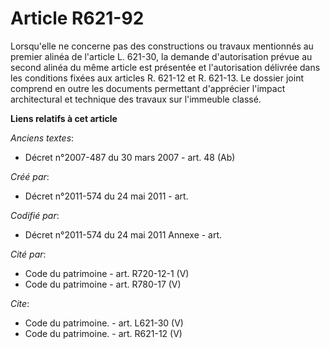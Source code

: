 # Article R621-92

Lorsqu'elle ne concerne pas des constructions ou travaux mentionnés au premier alinéa de l'article L. 621-30, la demande
d'autorisation prévue au second alinéa du même article est présentée et l'autorisation délivrée dans les conditions fixées
aux articles R. 621-12 et R. 621-13. Le dossier joint comprend en outre les documents permettant d'apprécier l'impact
architectural et technique des travaux sur l'immeuble classé.

**Liens relatifs à cet article**

_Anciens textes_:

  - Décret n°2007-487 du 30 mars 2007 - art. 48 (Ab)

_Créé par_:

  - Décret n°2011-574 du 24 mai 2011  - art.

_Codifié par_:

  - Décret n°2011-574 du 24 mai 2011 Annexe - art.

_Cité par_:

  - Code du patrimoine - art. R720-12-1 (V)
  - Code du patrimoine - art. R780-17 (V)

_Cite_:

  - Code du patrimoine. - art. L621-30 (V)
  - Code du patrimoine. - art. R621-12 (V)

